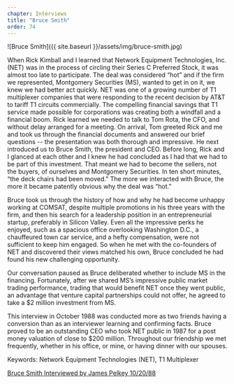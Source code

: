 ```yaml
---
chapter: Interviews
title: "Bruce Smith"
order: 74
---
```


![Bruce Smith]({{ site.baseurl }}/assets/img/bruce-smith.jpg)

When Rick Kimball and I learned that Network Equipment Technologies, Inc. (NET) was in the process of circling their Series C Preferred Stock, it was almost too late to participate. The deal was considered “hot” and if the firm we represented, Montgomery Securities (MS), wanted to get in on it, we knew we had better act quickly. NET was one of a growing number of T1 multiplexer companies that were responding to the recent decision by AT&T to tariff T1 circuits commercially. The compelling financial savings that T1 service made possible for corporations was creating both a windfall and a financial boom. Rick learned we needed to talk to Tom Rota, the CFO, and without delay arranged for a meeting. On arrival, Tom greeted Rick and me and took us through the financial documents and answered our brief questions -- the presentation was both thorough and impressive. He next introduced us to Bruce Smith, the president and CEO. Before long, Rick and I glanced at each other and I knew he had concluded as I had that we had to be part of this investment. That meant we had to become the sellers, not the buyers, of ourselves and Montgomery Securities. In ten short minutes, “the deck chairs had been moved.” The more we interacted with Bruce, the more it became patently obvious why the deal was “hot.”

Bruce took us through the history of how and why he had become unhappy working at COMSAT, despite multiple promotions in his three years with the firm, and then his search for a leadership position in an entrepreneurial startup, preferably in Silicon Valley. Even all the impressive perks he enjoyed, such as a spacious office overlooking Washington D.C., a chauffeured town car service, and a hefty compensation, were not sufficient to keep him engaged. So when he met with the co-founders of NET and discovered their views matched his own, Bruce concluded he had found his new challenging opportunity.

Our conversation paused as Bruce deliberated whether to include MS in the financing. Fortunately, after we shared MS’s impressive public market trading performance, trading that would benefit NET once they went public, an advantage that venture capital partnerships could not offer, he agreed to take a $2 million investment from MS.

This interview in October 1988 was conducted more as two friends having a conversion than as an interviewer learning and confirming facts. Bruce proved to be an outstanding CEO who took NET public in 1987 for a post money valuation of close to $200 million. Throughout our friendship we met frequently, whether in his office, or mine, or having dinner with our spouses.

Keywords: Network Equipment Technologies (NET), T1 Multiplexer

[Bruce Smith Interviewed by James Pelkey 10/20/88](https://archive.computerhistory.org/resources/access/text/2020/03/102792032-05-01-acc.pdf)
